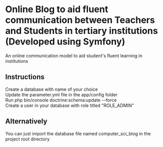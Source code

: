 # Online Blog to aid fluent communication between Teachers and Students in tertiary institutions (Developed using Symfony)
An online communication model to aid student's fluent learning in institutions

## Instructions
Create a database with name of your choice<br>
Update the parameter.yml file in the app/config folder<br>
Run php bin/console doctrine:schema:update --force<br>
Create a user in your database with role titled "ROLE_ADMIN"

## Alternatively
You can just import the database file named computer_sci_blog in the project root directory
